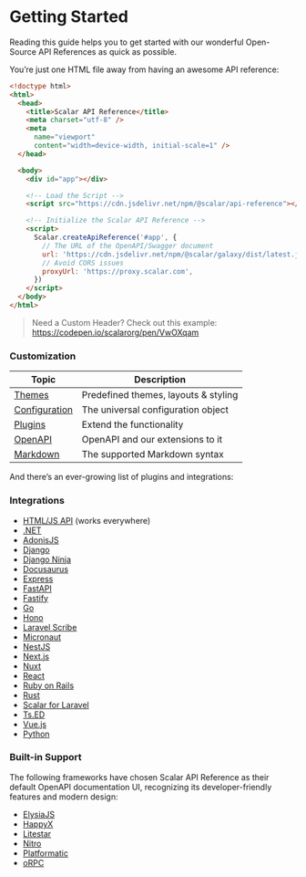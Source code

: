 # Getting Started
Reading this guide helps you to get started with our wonderful Open-Source API References as quick as possible.

You’re just one HTML file away from having an awesome API reference:

```html
<!doctype html>
<html>
  <head>
    <title>Scalar API Reference</title>
    <meta charset="utf-8" />
    <meta
      name="viewport"
      content="width=device-width, initial-scale=1" />
  </head>

  <body>
    <div id="app"></div>

    <!-- Load the Script -->
    <script src="https://cdn.jsdelivr.net/npm/@scalar/api-reference"></script>

    <!-- Initialize the Scalar API Reference -->
    <script>
      Scalar.createApiReference('#app', {
        // The URL of the OpenAPI/Swagger document
        url: 'https://cdn.jsdelivr.net/npm/@scalar/galaxy/dist/latest.json',
        // Avoid CORS issues
        proxyUrl: 'https://proxy.scalar.com',
      })
    </script>
  </body>
</html>
```

> Need a Custom Header? Check out this example: https://codepen.io/scalarorg/pen/VwOXqam

### Customization

| Topic                                           | Description                          |
| ----------------------------------------------- | ------------------------------------ |
| [Themes](themes)               | Predefined themes, layouts & styling |
| [Configuration](configuration) | The universal configuration object   |
| [Plugins](plugins)             | Extend the functionality             |
| [OpenAPI](openapi)             | OpenAPI and our extensions to it     |
| [Markdown](markdown)           | The supported Markdown syntax        |

And there’s an ever-growing list of plugins and integrations:

### Integrations

- [HTML/JS API](integrations/html-js) (works everywhere)
- [.NET](integrations/aspnetcore/README)
- [AdonisJS](integrations/adonisjs)
- [Django](https://github.com/m1guer/django-scalar)
- [Django Ninja](integrations/django-ninja/README)
- [Docusaurus](integrations/docusaurus/README)
- [Express](integrations/express/README)
- [FastAPI](integrations/fastapi/README)
- [Fastify](integrations/fastify/README)
- [Go](integrations/go)
- [Hono](integrations/hono/README)
- [Laravel Scribe](integrations/laravel-scribe)
- [Micronaut](https://micronaut-projects.github.io/micronaut-openapi/latest/guide/index.html#scalar)
- [NestJS](integrations/nestjs/README)
- [Next.js](integrations/nextjs/README)
- [Nuxt](integrations/nuxt/README)
- [React](packages/api-reference-react/README)
- [Ruby on Rails](https://github.com/dmytroshevchuk/scalar_ruby)
- [Rust](integrations/rust)
- [Scalar for Laravel](https://github.com/scalar/laravel)
- [Ts.ED](https://tsed.dev/tutorials/scalar.html)
- [Vue.js](packages/api-reference/README)
- [Python](https://github.com/iagobalmeida/scalar_doc)


### Built-in Support

The following frameworks have chosen Scalar API Reference as their default OpenAPI documentation UI, recognizing its developer-friendly features and modern design:

- [ElysiaJS](integrations/elysiajs)
- [HappyX](https://github.com/HapticX/happyx)
- [Litestar](https://docs.litestar.dev/latest/usage/openapi/ui_plugins.html)
- [Nitro](integrations/nitro)
- [Platformatic](integrations/platformatic)
- [oRPC](https://orpc.unnoq.com/docs/openapi/plugins/openapi-reference)
